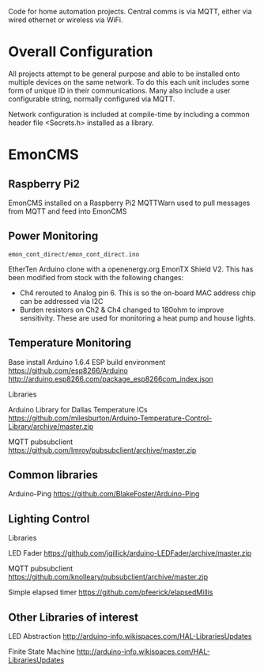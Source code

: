 Code for home automation projects.  Central comms is via MQTT, either via wired ethernet or wireless via WiFi.

# Overall Configuration
All projects attempt to be general purpose and able to be installed onto multiple devices on the same network.  To do this each unit includes some form of unique ID in their communications.  Many also include a user configurable string, normally configured via MQTT.

Network configuration is included at compile-time by including a common header file <Secrets.h> installed as a library.

# EmonCMS

## Raspberry Pi2
EmonCMS installed on a Raspberry Pi2
MQTTWarn used to pull messages from MQTT and feed into EmonCMS

## Power Monitoring

`emon_cont_direct/emon_cont_direct.ino`

EtherTen Arduino clone with a openenergy.org EmonTX Shield V2.  This has been modified from stock with the following changes:
- Ch4 rerouted to Analog pin 6.  This is so the on-board MAC address chip can be addressed via I2C
- Burden resistors on Ch2 & Ch4 changed to 180ohm to improve sensitivity.  These are used for monitoring a heat pump and house lights.


## Temperature Monitoring

Base install
Arduino 1.6.4
ESP build environment
https://github.com/esp8266/Arduino
http://arduino.esp8266.com/package_esp8266com_index.json

Libraries

Arduino Library for Dallas Temperature ICs
https://github.com/milesburton/Arduino-Temperature-Control-Library/archive/master.zip

MQTT pubsubclient
https://github.com/Imroy/pubsubclient/archive/master.zip

## Common libraries

Arduino-Ping https://github.com/BlakeFoster/Arduino-Ping

## Lighting Control

Libraries

LED Fader
https://github.com/jgillick/arduino-LEDFader/archive/master.zip

MQTT pubsubclient
https://github.com/knolleary/pubsubclient/archive/master.zip

Simple elapsed timer
https://github.com/pfeerick/elapsedMillis

## Other Libraries of interest

LED Abstraction
http://arduino-info.wikispaces.com/HAL-LibrariesUpdates

Finite State Machine
http://arduino-info.wikispaces.com/HAL-LibrariesUpdates


